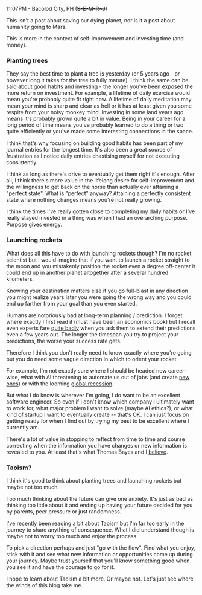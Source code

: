 11:07PM - Bacolod City, PH (~~S-E-M-R~J~~)

This isn't a post about saving our dying planet, nor is it a post about humanity going to Mars. <!-- excerpt-end -->

This is more in the context of self-improvement and investing time (and money).

### Planting trees

They say the best time to plant a tree is yesterday (or 5 years ago - or however long it takes for the tree to fully mature). I think the same can be said about good habits and investing - the longer you've been exposed the more return on investment. For example, a lifetime of daily exercise would mean you're probably quite fit right now. A lifetime of daily meditation may mean your mind is sharp and clear as hell or it has at least given you some respite from your noisy monkey mind. Investing in some land years ago means it's probably grown quite a bit in value. Being in your career for a long period of time means you've probably learned to do a thing or two quite efficiently or you've made some interesting connections in the space.

I think that's why focusing on building good habits has been part of my journal entries for the longest time. It's also been a great source of frustration as I notice daily entries chastising myself for not executing consistently. 

I think as long as there's drive to eventually get them right it's enough. After all, I think there's more value in the lifelong desire for self-improvement and the willingness to get back on the horse than actually ever attaining a "perfect state". What is "perfect" anyway? Attaining a perfectly consistent state where nothing changes means you're not really growing.

I think the times I've really gotten close to completing my daily habits or I've really stayed invested in a thing was when I had an overarching purpose. Purpose gives energy.

### Launching rockets

What does all this have to do with launching rockets though? I'm no rocket scientist but I would imagine that if you want to launch a rocket straight to the moon and you mistakenly position the rocket even a degree off-center it could end up in another planet altogether after a several hundred kilometers.

Knowing your destination matters else if you go full-blast in any direction you might realize years later you were going the wrong way and you could end up farther from your goal than you even started.

Humans are notoriously bad at long-term planning / prediction. I forget where exactly I first read it (must have been an economics book) but I recall even experts fare [quite badly](https://www.freecodecamp.org/news/worst-tech-predictions-of-the-past-100-years-c18654211375/) when you ask them to extend their predictions even a few years out. The longer the timespan you try to project your predictions, the worse your success rate gets. 

Therefore I think you don't really need to know exactly where you're going but you do need some vague direction in which to orient your rocket.

For example, I'm not exactly sure where I should be headed now career-wise, what with AI threatening to automate us out of jobs (and create [new ones](https://venturebeat.com/ai/so-you-want-to-be-a-prompt-engineer-critical-careers-of-the-future/)) or with the looming [global recession](https://www.worldbank.org/en/news/press-release/2022/09/15/risk-of-global-recession-in-2023-rises-amid-simultaneous-rate-hikes).

But what I do know is wherever I'm going, I do want to be an excellent software engineer. So even if I don't know which company I ultimately want to work for, what major problem I want to solve (maybe AI ethics?), or what kind of startup I want to eventually create -- that's OK. I can just focus on getting ready for when I find out by trying my best to be excellent where I currently am. 

There's a lot of value in stopping to reflect from time to time and course correcting when the information you have changes or new information is revealed to you. At least that's what Thomas Bayes and I [believe](https://en.wikipedia.org/wiki/Bayesian_inference).

### Taoism?

I think it's good to think about planting trees and launching rockets but maybe not too much.

Too much thinking about the future can give one anxiety. It's just as bad as thinking too little about it and ending up having your future decided for you by parents, peer pressure or just randomness.

I've recently been reading a bit about Taoism but I'm far too early in the journey to share anything of consequence. What I did understand though is maybe not to worry too much and enjoy the process. 

To pick a direction perhaps and just "go with the flow". Find what you enjoy, stick with it and see what new information or opportunities come up during your journey. Maybe trust yourself that you'll know something good when you see it and have the courage to go for it.

I hope to learn about Taoism a bit more. Or maybe not. Let's just see where the winds of this blog take me.